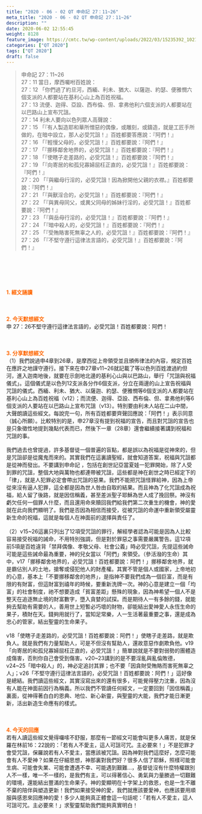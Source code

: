 ```yaml
---
title: "2020 - 06 - 02 QT 申命記 27：11~26"
meta_title: "2020 - 06 - 02 QT 申命記 27：11~26"
description: ""
date: 2020-06-02 12:55:45
weight: 8128
feature_image: https://cmtc.tw/wp-content/uploads/2022/03/15235392_10211799862337740_180693556567566654_o-1.webp
categories: ["QT 2020"]
tags: ["QT 2020"]
draft: false
---
```


<blockquote>申命記 27：11~26<br />
27：11 當日，摩西囑咐百姓說：<br />
27：12 「你們過了約旦河，西緬、利未、猶大、以薩迦、約瑟、便雅憫六個支派的人都要站在基利心山上為百姓祝福。<br />
27：13 流便、迦得、亞設、西布倫、但、拿弗他利六個支派的人都要站在以巴路山上宣布咒詛。<br />
27：14 利未人要向以色列眾人高聲說：<br />
27：15 「『有人製造耶和華所憎惡的偶像，或雕刻，或鑄造，就是工匠手所做的，在暗中設立，那人必受咒詛！』百姓都要答應說：『阿們！』<br />
27：16 「『輕慢父母的，必受咒詛！』百姓都要說：『阿們！』<br />
27：17 「『挪移鄰舍地界的，必受咒詛！』百姓都要說：『阿們！』<br />
27：18 「『使瞎子走差路的，必受咒詛！』百姓都要說：『阿們！』<br />
27：19 「『向寄居的和孤兒寡婦屈枉正直的，必受咒詛！』百姓都要說：『阿們！』<br />
27：20 「『與繼母行淫的，必受咒詛！因為掀開他父親的衣襟。』百姓都要說：『阿們！』<br />
27：21 「『與獸淫合的，必受咒詛！』百姓都要說：『阿們！』<br />
27：22 「『與異母同父，或異父同母的姊妹行淫的，必受咒詛！』百姓都要說：『阿們！』<br />
27：23 「『與岳母行淫的，必受咒詛！』百姓都要說：『阿們！』<br />
27：24 「『暗中殺人的，必受咒詛！』百姓都要說：『阿們！』<br />
27：25 「『受賄賂害死無辜之人的，必受咒詛！』百姓都要說：『阿們！』<br />
27：26 「『不堅守遵行這律法言語的，必受咒詛！』百姓都要說：『阿們！』</blockquote><br />
&nbsp;<br />
<br />
&nbsp;<br />
<br />
<span style="color: #ff6600;"><strong>1. </strong><strong>經文誦讀</strong></span><br />
<br />
<span style="color: #ff6600;"><strong> </strong></span><br />
<br />
<span style="color: #ff6600;"><strong>2. 今天默想</strong><strong>經文<br />
</strong></span>申 27：26不堅守遵行這律法言語的，必受咒詛！百姓都要說：阿們！<br />
<br />
&nbsp;<br />
<br />
<span style="color: #ff6600;"><strong>3. 分享默想經文<br />
</strong></span>（1）我們說過申4章到26章，是摩西從上帝領受並且頒佈律法的內容，規定百姓在應許之地謹守遵行。接下來在申27章v11~26就記載了等以色列百姓渡過約但河，進入迦南地後，就要在示劍地北邊的基利心山與以巴路山，舉行「咒詛與祝福儀式」。這個儀式是以色列12支派各分作6個支派，分立在兩邊的山上宣告祝福與咒詛的儀式。西緬、利未、猶大、以薩迦、約瑟、便雅憫等6個支派的人都要站在基利心山上為百姓祝福（v12）；而流便、迦得、亞設、西布倫、但、拿弗他利等6個支派的人要站在以巴路山上宣布咒詛（v13）。特別要由利未人站在二山中間，大聲朗讀這些經文。每說完一句，所有百姓都要齊聲回應說：「阿們！」表示同意（誠心所願）。比較特別的是，申27章沒有提到祝福的宣告，而且對咒詛的宣告也是只象徵性地提到幾點代表而已，然後下一章（28章）還會繼續接著講到祝福和咒詛的事。<br />
<br />
我們過去也曾提過，許多基督徒一個普遍的盲點，都是誤以為祝福是從神來的，但是咒詛卻是從魔鬼而來的。其實我們在這裏讀聖經，就會知道答案，祝福與咒詛都是從神而發出。不要講到申命記 ，包括在創世記亞當夏娃一犯罪開始，除了人受到罪的咒詛，整個大地與萬物也都連帶被咒詛，這些都是神在創世之時已經定下的「律」，就是人犯罪必定會帶出咒詛的惡果。我們不能把咒詛怪罪給神，因為上帝從來沒有逼人犯罪，這全都是因為世人咎由自取的結果。而且神為了化咒詛成為祝福，給人留了後路，就是因信稱義，甚至差派聖子耶穌為世人成了挽回祭。神沒有虧欠任何一個罪人什麼，而且還用命來贖回我們給我們第二次重生的機會，神的愛就在此向我們顯明了。我們是否因為相信而接受，從被咒詛的命運中重新領受屬靈新生命的祝福，這就是每個人在神面前的選擇與責任了。<br />
<br />
（2）v15~26這裏只列出了12項受咒詛的罪行，解經學者認為可能是因為人比較容易接受祝福的誡命，不用特別強調，但是對於罪惡之事需要嚴厲警告。這12項前5項是百姓違背「禁拜偶像、孝敬父母、社會公義」時必受咒詛，先提這些誡命可能是這些誡命最為重要，神的兒女當以「阿們」來領受。（參活潑的生命）其中，v17「挪移鄰舍地界的，必受咒詛！百姓都要說：阿們！」挪移鄰舍地界，就是霸佔別人的土地，搶奪或侵犯他人的財產權。其實不管是個人或國家，上帝地初的心意，基本上「不要挪移鄰舍的地界」，是指神不要我們成為一個巨富，而是有限的有財富，但這財富到禧年的時候，要重新洗牌一次。神的心意是建立一個「均富」的社會制度，祂不想要造成「貧富差距」懸殊的現象，因為神希望一個人不是整天在追逐無止境的財富數字，墮入貪婪的試探。而是期待人一有多餘的錢，就能夠去幫助有需要的人，善用世上短暫必巧壞的財物，卻能結出愛神愛人永恆生命的果子，積財在天。錢夠用就行了，當知足常樂，人一生活著最重要之事，還是成為忠心的管家，結出聖靈的生命果子。<br />
<br />
v18「使瞎子走差路的，必受咒詛！百姓都要說：阿們！」使瞎子走差路，就是欺負人。就是我們有力量幫助人，可是不但沒有幫助人，還故意惡作劇欺負他。v19「向寄居的和孤兒寡婦屈枉正直的，必受咒詛！」簡單說就是不要對弱勢的團體造成傷害，否則你自己會受到傷害。v20~23講到的是不要淫亂與亂倫敗德，v24~25「暗中殺人」的，神必定追討其罪；也不要「因貪財受賄賂而害死無辜之人」；v26「不堅守遵行這律法言語的，必受咒詛！百姓都要說：阿們！」這好像是總結。我們讀這些經文，其實沒寫出來的還有很多，可能覺得壓力沈重，因為沒有人能在神面前因行為稱義。所以我們不管讀任何經文，一定要回到「因信稱義」裏面，從神得著白白的恩典、地位、新心新靈，與聖靈的大能，我們才能日漸更新，活出新造生命應有的樣式。<br />
<br />
<span style="color: #ff6600;"><strong> </strong></span><br />
<br />
<span style="color: #ff6600;"><strong>4. 今天的回應<br />
</strong></span>若有人讀這些經文覺得囉嗦不舒服，那麼有一節經文可能會叫更多人痛苦，就是保羅在林前16：22說的：「若有人不愛主，這人可詛可咒。主必要來！」不是犯罪才會受咒詛，保羅說若有人不愛主，當應該被咒詛。因為神對我們這麼好，怎麼可能會有人不愛神？如果在仔細思想，神那裏對我們好？很多人信了耶穌，照樣可能會生病、可能會失業、可能會遭遇不幸、可能遇到艱難…，基督徒沒有什麼特權跟別人不一樣，唯一不一樣的，是我們有主，可以得著信心、勇氣與力量勝過一切艱難的環境，還能結出豐滿的生命果子。神的愛顯明在十字架上的救恩，也是一生不離不棄的陪伴與塑造更新！我們如果接受神的愛，我們就應該要愛神，也應該要用順服與感恩來回應神的愛！多少人能夠真正體會這一句話呢：「若有人不愛主，這人可詛可咒。主必要來！」求聖靈幫助我們能夠真實明白！
        